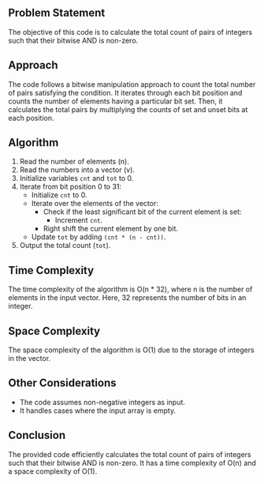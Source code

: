 ## Problem Statement
The objective of this code is to calculate the total count of pairs of integers such that their bitwise AND is non-zero.

## Approach
The code follows a bitwise manipulation approach to count the total number of pairs satisfying the condition. It iterates through each bit position and counts the number of elements having a particular bit set. Then, it calculates the total pairs by multiplying the counts of set and unset bits at each position.

## Algorithm
1. Read the number of elements (n).
2. Read the numbers into a vector (v).
3. Initialize variables `cnt` and `tot` to 0.
4. Iterate from bit position 0 to 31:
    - Initialize `cnt` to 0.
    - Iterate over the elements of the vector:
        - Check if the least significant bit of the current element is set:
            - Increment `cnt`.
        - Right shift the current element by one bit.
    - Update `tot` by adding `(cnt * (n - cnt))`.
5. Output the total count (`tot`).

## Time Complexity
The time complexity of the algorithm is O(n * 32), where n is the number of elements in the input vector. Here, 32 represents the number of bits in an integer.

## Space Complexity
The space complexity of the algorithm is O(1) due to the storage of integers in the vector.

## Other Considerations
- The code assumes non-negative integers as input.
- It handles cases where the input array is empty.

## Conclusion
The provided code efficiently calculates the total count of pairs of integers such that their bitwise AND is non-zero. It has a time complexity of O(n) and a space complexity of O(1).
